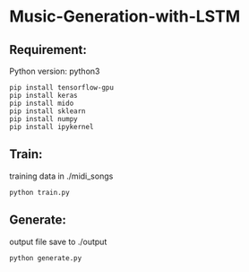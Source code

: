 # Music-Generation-with-LSTM


## Requirement:

Python version: python3

    pip install tensorflow-gpu
    pip install keras
    pip install mido
    pip install sklearn
    pip install numpy
    pip install ipykernel


## Train: 

training data in ./midi_songs

    python train.py

## Generate: 

output file save to ./output

    python generate.py

